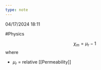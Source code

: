 ```yaml
---
type: note
---
```

04/17/2024 18:11

  #Physics 



$$
\chi_m=\mu_{r}-1
$$
where
- $\mu_r$ = relative [[Permeability]]
